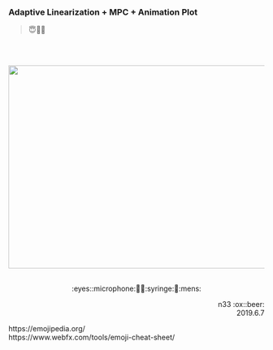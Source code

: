 ### Adaptive Linearization + MPC + Animation Plot
> :innocent::no_entry_sign::game_die:

<br></br><p align="center">
<img src="mpcsimulation.gif" width="1400" height="400" />
<br></br></p>

<p align="center">:eyes::microphone:🏹💺:syringe:🗿:mens:</p>
<p align="right">n33 :ox::beer:<br />2019.6.7</p>
https://emojipedia.org/ <br />
https://www.webfx.com/tools/emoji-cheat-sheet/
